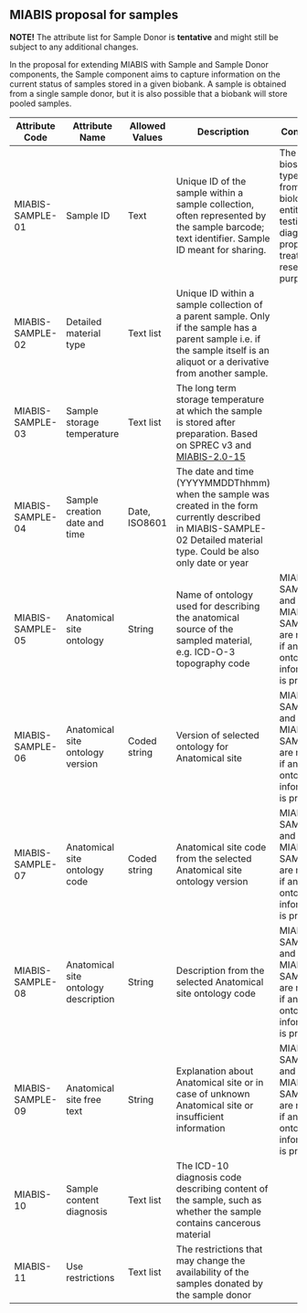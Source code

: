 ## MIABIS proposal for samples

**NOTE!** The attribute list for Sample Donor is **tentative** and might still be subject to any additional changes.

In the proposal for extending MIABIS with Sample and Sample Donor components, the Sample component aims to capture information on the current status of samples stored in a given biobank. A sample is obtained from a single sample donor, but it is also possible that a biobank will store pooled samples.

| Attribute Code| Attribute Name| Allowed Values| Description| Constraints|
|---|---|---|---|---|
| MIABIS-SAMPLE-01| Sample ID| Text| Unique ID of the sample within a sample collection, often represented by the sample barcode; text identifier. Sample ID meant for sharing.|The biospecimen type saved from a biological entity for testing, diagnostic, propagation, treatment or research purposes.|
| MIABIS-SAMPLE-02| Detailed material type| Text list| Unique ID within a sample collection of a parent sample. Only if the sample has a parent sample i.e. if the sample itself is an aliquot or a derivative from another sample.| 
| MIABIS-SAMPLE-03| Sample storage temperature| Text list| The long term storage temperature at which the sample is stored after preparation. Based on SPREC v3 and [MIABIS-2.0-15](https://github.com/MIABIS/miabis/wiki/Structured-data-and-lists#storage-temperature)| 
| MIABIS-SAMPLE-04| Sample creation date and time| Date, ISO8601| The date and time (YYYYMMDDThhmm) when the sample was created in the form currently described in MIABIS-SAMPLE-02 Detailed material type. Could be also only date or year| 
| MIABIS-SAMPLE-05| Anatomical site ontology| String| Name of ontology used for describing the anatomical source of the sampled material, e.g. ICD-O-3 topography code| MIABIS-SAMPLE-05 and MIABIS-SAMPLE-06 are required if any ontology information is provided|
| MIABIS-SAMPLE-06| Anatomical site ontology version| Coded string| Version of selected ontology for Anatomical site| MIABIS-SAMPLE-05 and MIABIS-SAMPLE-06 are required if any ontology information is provided|
| MIABIS-SAMPLE-07| Anatomical site ontology code| Coded string| Anatomical site code from the selected Anatomical site ontology version| MIABIS-SAMPLE-05 and MIABIS-SAMPLE-06 are required if any ontology information is provided|
| MIABIS-SAMPLE-08| Anatomical site ontology description| String| Description from the selected Anatomical site ontology code| MIABIS-SAMPLE-05 and MIABIS-SAMPLE-06 are required if any ontology information is provided|
| MIABIS-SAMPLE-09| Anatomical site free text| String| Explanation about Anatomical site or in case of unknown Anatomical site or insufficient information| MIABIS-SAMPLE-05 and MIABIS-SAMPLE-06 are required if any ontology information is provided|
| MIABIS-10| Sample content diagnosis| Text list| The ICD-10 diagnosis code describing content of the sample, such as whether the sample contains cancerous material | 
| MIABIS-11| Use restrictions| Text list| The restrictions that may change the availability of the samples donated by the sample donor| 